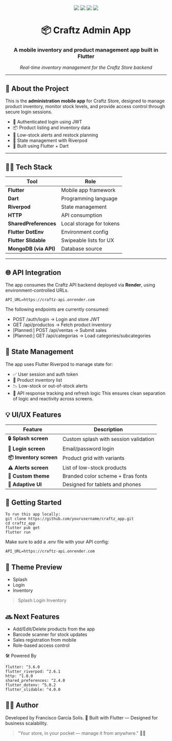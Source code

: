 <p align="center">
  <img src="https://img.shields.io/badge/Flutter-3.6+-blue?style=for-the-badge"/>
  <img src="https://img.shields.io/badge/Riverpod-State%20Management-green?style=for-the-badge"/>
  <img src="https://img.shields.io/badge/API-Connected-brightgreen?style=for-the-badge"/>
  <img src="https://img.shields.io/badge/Mobile-Admin%20App-purple?style=for-the-badge"/>
</p>

<h1 align="center">📦 Craftz Admin App</h1>
<h3 align="center">A mobile inventory and product management app built in Flutter</h3>

<p align="center">
  <em>Real-time inventory management for the Craftz Store backend</em>
</p>

---

## 📲 About the Project

This is the **administration mobile app** for Craftz Store, designed to manage product inventory, monitor stock levels, and provide access control through secure login sessions.

- 🔐 Authenticated login using JWT
- 📦 Product listing and inventory data
- 🛒 Low-stock alerts and restock planning
- 🧠 State management with Riverpod
- 📲 Built using Flutter + Dart

---

## 🧑‍💻 Tech Stack

| Tool | Role |
|------|------|
| **Flutter** | Mobile app framework |
| **Dart** | Programming language |
| **Riverpod** | State management |
| **HTTP** | API consumption |
| **SharedPreferences** | Local storage for tokens |
| **Flutter DotEnv** | Environment config |
| **Flutter Slidable** | Swipeable lists for UX |
| **MongoDB (via API)** | Database source |

---

## 🌐 API Integration

The app consumes the Craftz API backend deployed via **Render**, using environment-controlled URLs.

```env
API_URL=https://craftz-api.onrender.com
```

The following endpoints are currently consumed:
- POST /auth/login → Login and store JWT
- GET /api/productos → Fetch product inventory
- [Planned:] POST /api/ventas → Submit sales
- [Planned:] GET /api/categorias → Load categories/subcategories

## 🧠 State Management
The app uses Flutter Riverpod to manage state for:
- ✅ User session and auth token
- 🧺 Product inventory list
- 📉 Low-stock or out-of-stock alerts
- 🔄 API response tracking and refresh logic
This ensures clean separation of logic and reactivity across screens.

## 💡 UI/UX Features
| Feature | Description |
|---------|-------------|
| **🔒 Splash screen** |	Custom splash with session validation |
| **🧾 Login screen** |	Email/password login |
| **📦 Inventory screen** | Product grid with variants |
| **⚠️ Alerts screen** | List of low-stock products |
| **🎨 Custom theme** | Branded color scheme + Eras fonts |
| **📱 Adaptive UI** | Designed for tablets and phones |

## 🚀 Getting Started
```
To run this app locally:
git clone https://github.com/yourusername/craftz_app.git
cd craftz_app
flutter pub get
flutter run
```
Make sure to add a .env file with your API config:
```
API_URL=https://craftz-api.onrender.com
```

## 🎨 Theme Preview
- Splash	
- Login
- Inventory

> Splash	Login	Inventory

## 🔜 Next Features
- Add/Edit/Delete products from the app
- Barcode scanner for stock updates
- Sales registration from mobile
- Role-based access control

🛠️ Powered By
```
flutter: ^3.6.0
flutter_riverpod: ^2.6.1
http: ^1.0.0
shared_preferences: ^2.4.0
flutter_dotenv: ^5.0.2
flutter_slidable: ^4.0.0
```

## 👨‍💻 Author
Developed by Francisco García Solís.
🚀 Built with Flutter — Designed for business scalability.

> "Your store, in your pocket — manage it from anywhere." 🧵📱

